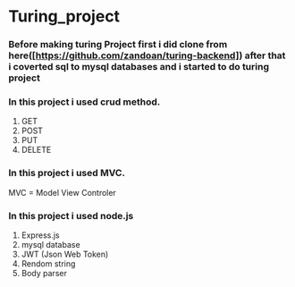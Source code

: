 # Turing_project

### Before making turing Project first i did clone from here([https://github.com/zandoan/turing-backend]) after that i coverted sql to mysql databases and i started to do turing project 

### In this project i used crud method.
1) GET
2) POST
3) PUT
4) DELETE

### In this project i used MVC.
MVC = Model View Controler

### In this project i used node.js 
1) Express.js
2) mysql database
3) JWT (Json Web Token)
4) Rendom string
5) Body parser
